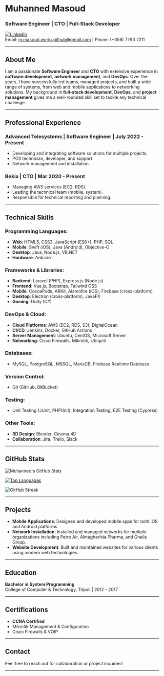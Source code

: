 # Muhanned Masoud

### Software Engineer | CTO | Full-Stack Developer

[![LinkedIn](https://img.shields.io/badge/LinkedIn-Connect-blue)](https://www.linkedin.com/in/muhanned-s-masoud/)  
Email: m.masoud.work+github@gmail.com | Phone: (+356) 7793 7211

---

## About Me

I am a passionate **Software Engineer** and **CTO** with extensive experience in **software development**, **network management**, and **DevOps**. Over the years, I have successfully led teams, managed projects, and built a wide range of systems, from web and mobile applications to networking solutions. My background in **full-stack development**, **DevOps**, and **project management** gives me a well-rounded skill set to tackle any technical challenge.

---

## Professional Experience

### Advanced Telesystems | Software Engineer | July 2022 - Present
- Developing and integrating software solutions for multiple projects.
- POS technician, developer, and support.
- Network management and installation.

### Bekia | CTO | Mar 2020 - Present
- Managing AWS services (EC2, RDS).
- Leading the technical team (mobile, system).
- Responsible for technical reporting and planning.

---

## Technical Skills

### **Programming Languages**:
- **Web**: HTML5, CSS3, JavaScript (ES6+), PHP, SQL
- **Mobile**: Swift (iOS), Java (Android), Objective-C
- **Desktop**: Java, Node.js, VB.NET
- **Hardware**: Arduino

### **Frameworks & Libraries**:
- **Backend**: Laravel (PHP), Express.js (Node.js)
- **Frontend**: Vue.js, Bootstrap, Tailwind CSS
- **Mobile**: CocoaPods, ARKit, Alamofire (iOS), Firebase (cross-platform)
- **Desktop**: Electron (cross-platform), JavaFX
- **Gaming**: Unity (C#)

### **DevOps & Cloud**:
- **Cloud Platforms**: AWS (EC2, RDS, S3), DigitalOcean
- **CI/CD**: Jenkins, Docker, GitHub Actions
- **Server Management**: Ubuntu, CentOS, Microsoft Server
- **Networking**: Cisco Firewalls, Mikrotik, Ubiquiti

### **Databases**:
- MySQL, PostgreSQL, MSSQL, MariaDB, Firebase Realtime Database

### **Version Control**:
- Git (GitHub, BitBucket)

### **Testing**:
- Unit Testing (JUnit, PHPUnit), Integration Testing, E2E Testing (Cypress)

### **Other Tools**:
- **3D Design**: Blender, Cinema 4D
- **Collaboration**: Jira, Trello, Slack

---

## GitHub Stats

![Muhanned's GitHub Stats](https://github-readme-stats.vercel.app/api?username=m-fenix2112&show_icons=true&theme=radical)

[![Top Languages](https://github-readme-stats.vercel.app/api/top-langs/?username=m-fenix2112&layout=compact&theme=radical)](https://github.com/m-fenix2112)

![GitHub Streak](https://github-readme-streak-stats.herokuapp.com/?user=m-fenix2112&theme=radical)

---

## Projects

- **Mobile Applications**: Designed and developed mobile apps for both iOS and Android platforms.
- **Network Installation**: Installed and managed networks for multiple organizations including Petro Air, Almagharibia Pharma, and Ghalia Group.
- **Website Development**: Built and maintained websites for various clients using modern web technologies.

---

## Education

**Bachelor in System Programming**  
College of Computer & Technology, Tripoli | 2012 - 2017

---

## Certifications

- **CCNA Certified**
- Mikrotik Management & Configuration
- Cisco Firewalls & VOIP

---

## Contact

Feel free to reach out for collaboration or project inquiries!

---

